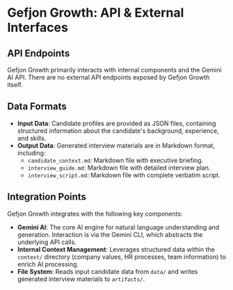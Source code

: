 # Gefjon Growth: API & External Interfaces

## API Endpoints

Gefjon Growth primarily interacts with internal components and the Gemini AI API. There are no external API endpoints exposed by Gefjon Growth itself.

## Data Formats

*   **Input Data**: Candidate profiles are provided as JSON files, containing structured information about the candidate's background, experience, and skills.
*   **Output Data**: Generated interview materials are in Markdown format, including:
    *   `candidate_context.md`: Markdown file with executive briefing.
    *   `interview_guide.md`: Markdown file with detailed interview plan.
    *   `interview_script.md`: Markdown file with complete verbatim script.

## Integration Points

Gefjon Growth integrates with the following key components:

*   **Gemini AI**: The core AI engine for natural language understanding and generation. Interaction is via the Gemini CLI, which abstracts the underlying API calls.
*   **Internal Context Management**: Leverages structured data within the `context/` directory (company values, HR processes, team information) to enrich AI processing.
*   **File System**: Reads input candidate data from `data/` and writes generated interview materials to `artifacts/`.

<!-- interfaces.md last updated from commit: 64fb3086b3a467d041068352872f75484f2d2a47 -->